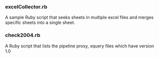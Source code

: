 ### excelCollector.rb
A sample Ruby script that seeks sheets in multiple excel files and merges specific sheets into a single sheet.

### check2004.rb
A Ruby script that lists the pipeline proxy, xquery files which have version 1.0
